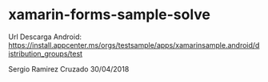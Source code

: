 # xamarin-forms-sample-solve

Url Descarga Android:
https://install.appcenter.ms/orgs/testsample/apps/xamarinsample.android/distribution_groups/test


Sergio Ramirez Cruzado
30/04/2018